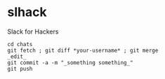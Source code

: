 # slhack
Slack for Hackers

```
cd chats
git fetch ; git diff *your-username* ; git merge
_edit_
git commit -a -m "_something something_"
git push
```
